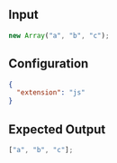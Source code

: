 
## Input
```javascript input
new Array("a", "b", "c");
```

## Configuration
```json configuration
{
  "extension": "js"
}
```

## Expected Output
```javascript expected output
["a", "b", "c"];
```
